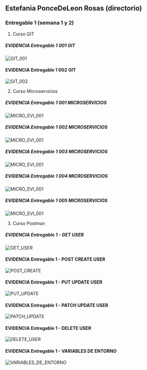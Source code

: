 ## Estefania PonceDeLeon Rosas (directorio)
### Entregable 1 (semana 1 y 2)
1. Curso GIT
##### EVIDENCIA Entregable 1 001 GIT
![GIT_001](/Estefania_PonceDeLeon_Rosas/Entregable%201/Curso%20Git/Entregable%201/001.png)
#### EVIDENCIA Entregable 1 002 GIT
![GIT_002](/Estefania_PonceDeLeon_Rosas/Entregable%201/Curso%20Git/Entregable%201/002.png)

2. Curso Microservicios
##### EVIDENCIA Entregable 1 001 MICROSERVICIOS
![MICRO_EVI_001](/Estefania_PonceDeLeon_Rosas/Entregable%201/Curso%20Microservicios/Entregable%201/Evidencias/001.png)
##### EVIDENCIA Entregable 1 002 MICROSERVICIOS
![MICRO_EVI_001](/Estefania_PonceDeLeon_Rosas/Entregable%201/Curso%20Microservicios/Entregable%201/Evidencias/002.png)
##### EVIDENCIA Entregable 1 003 MICROSERVICIOS
![MICRO_EVI_001](/Estefania_PonceDeLeon_Rosas/Entregable%201/Curso%20Microservicios/Entregable%201/Evidencias/003.png)
##### EVIDENCIA Entregable 1 004 MICROSERVICIOS
![MICRO_EVI_001](/Estefania_PonceDeLeon_Rosas/Entregable%201/Curso%20Microservicios/Entregable%201/Evidencias/004.png)
##### EVIDENCIA Entregable 1 005 MICROSERVICIOS
![MICRO_EVI_001](/Estefania_PonceDeLeon_Rosas/Entregable%201/Curso%20Microservicios/Entregable%201/Evidencias/005.png)

3. Curso Postman
##### EVIDENCIA Entregable 1 - GET USER
![GET_USER](/Estefania_PonceDeLeon_Rosas/Entregable%201/Curso%20Postman/Entregabe%201/GET%20USER%20REQUEST.png)
#### EVIDENCIA Entregable 1 - POST CREATE USER
![POST_CREATE](/Estefania_PonceDeLeon_Rosas/Entregable%201/Curso%20Postman/Entregabe%201/POST%20CREATE%20USER.png)
#### EVIDENCIA Entregable 1 - PUT UPDATE USER
![PUT_UPDATE](/Estefania_PonceDeLeon_Rosas/Entregable%201/Curso%20Postman/Entregabe%201/PUT%20UPDATE%20USER.png)
#### EVIDENCIA Entregable 1 - PATCH UPDATE USER
![PATCH_UPDATE](/Estefania_PonceDeLeon_Rosas/Entregable%201/Curso%20Postman/Entregabe%201/PATCH%20UPDATE%20USER.png)
#### EVIDENCIA Entregable 1 - DELETE USER
![DELETE_USER](/Estefania_PonceDeLeon_Rosas/Entregable%201/Curso%20Postman/Entregabe%201/DELETE%20USER.png)
#### EVIDENCIA Entregable 1 - VARIABLES DE ENTORNO
![VARIABLES_DE_ENTORNO](/Estefania_PonceDeLeon_Rosas/Entregable%201/Curso%20Postman/Entregabe%201/Variables%20de%20entorno%20BAZ%20LAB.png)